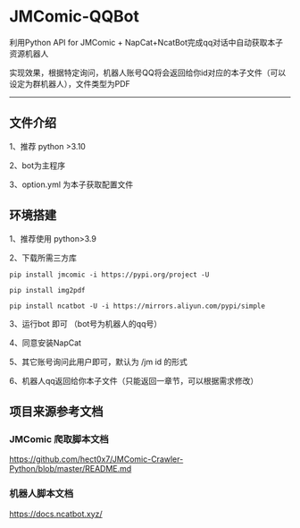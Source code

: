 # JMComic-QQBot
利用Python API for JMComic + NapCat+NcatBot完成qq对话中自动获取本子资源机器人

实现效果，根据特定询问，机器人账号QQ将会返回给你id对应的本子文件（可以设定为群机器人），文件类型为PDF

---
## 文件介绍
1、推荐 python >3.10 

2、bot为主程序

3、option.yml 为本子获取配置文件

## 环境搭建
1、推荐使用 python>3.9

2、下载所需三方库 

  ```shell
  pip install jmcomic -i https://pypi.org/project -U
  ```
   ```shell
  pip install img2pdf
  ```

  ```shell
  pip install ncatbot -U -i https://mirrors.aliyun.com/pypi/simple
  ```
3、运行bot 即可 （bot号为机器人的qq号）

4、同意安装NapCat 

5、其它账号询问此用户即可，默认为 /jm id 的形式 

6、机器人qq返回给你本子文件（只能返回一章节，可以根据需求修改）


## 项目来源参考文档
### JMComic 爬取脚本文档
https://github.com/hect0x7/JMComic-Crawler-Python/blob/master/README.md
### 机器人脚本文档
https://docs.ncatbot.xyz/
